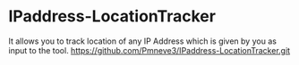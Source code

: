 # IPaddress-LocationTracker
It allows you to track location of any IP Address which is given by you as input to the tool.
https://github.com/Pmneve3/IPaddress-LocationTracker.git
